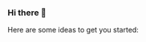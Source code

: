 ### Hi there 👋

Here are some ideas to get you started:

<!-- - 🔭 I’m currently working on Angular
- 🌱 I’m currently learning NX
 👯 I’m looking to collaborate on ...
- 🤔 I’m looking for help with ...
- 💬 Ask me about ...
- 📫 How to reach me: ...
- 😄 Pronouns: ...
- ⚡ Fun fact: ... -->
